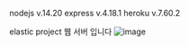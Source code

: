 nodejs  v.14.20
express v.4.18.1
heroku  v.7.60.2

elastic project 웹 서버 입니다
![image](https://user-images.githubusercontent.com/81796331/183436389-611e6dc2-a58e-496b-9848-6a02ecc9b78c.png)

